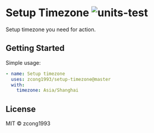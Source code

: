 # Setup Timezone ![units-test](https://github.com/zcong1993/setup-timezone/workflows/units-test/badge.svg)

Setup timezone you need for action.

## Getting Started

Simple usage:

```yaml
- name: Setup timezone
  uses: zcong1993/setup-timezone@master
  with:
    timezone: Asia/Shanghai
```

## License

MIT &copy; zcong1993
